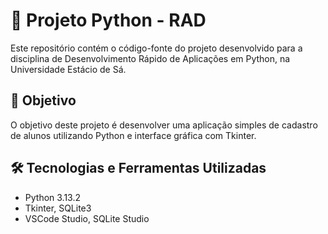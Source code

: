 # 📘 Projeto Python - RAD

Este repositório contém o código-fonte do projeto desenvolvido para a disciplina de Desenvolvimento Rápido de Aplicações em Python, na Universidade Estácio de Sá.

## 🎯 Objetivo

O objetivo deste projeto é desenvolver uma aplicação simples de cadastro de alunos utilizando Python e interface gráfica com Tkinter.

## 🛠 Tecnologias e Ferramentas Utilizadas

- Python 3.13.2
- Tkinter, SQLite3
- VSCode Studio, SQLite Studio

